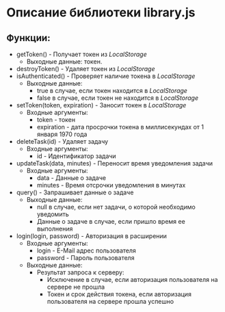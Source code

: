 # Описание библиотеки library.js
## Функции:

- getToken() - Получает токен из *LocalStorage*
    - Выходные данные: токен.
- destroyToken() - Удаляет токен из *LocalStorage*
- isAuthenticated() - Проверяет наличие токена в *LocalStorage*
    - Выходные данные:
        - true в случае, если токен находится в *LocalStorage*
        - false в случае, если токен не находится в *LocalStorage*
- setToken(token, expiration) - Заносит токен в *LocalStorage*
    - Входные аргументы:
        - token - токен
        - expiration - дата просрочки токена в миллисекундах от 1 января 1970 года
- deleteTask(id) - Удаляет задачу
    - Входные аргументы:
        - id - Идентификатор задачи 
- updateTask(data, minutes) - Переносит время уведомления задачи
    - Входные аргументы:
        - data - Данные о задаче
        - minutes - Время отсрочки уведомления в минутах
- query() - Запрашивает данные о задаче
    - Выходные данные:
        - null в случае, если нет задачи, о которой необходимо уведомить
        - Данные о задаче в случае, если пришло время ее выполнения
- login(login, password) - Авторизация в расширении
    - Входные аргументы:
        - login - E-Mail адрес пользователя
        - password - Пароль пользователя
    - Выходные данные:
        - Результат запроса к серверу:
            - Исключение в случае, если авторизация пользователя на сервере не прошла
            - Токен и срок действия токена, если авторизация пользователя на сервере прошла успешно